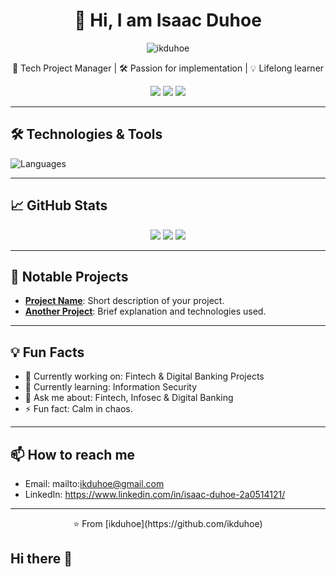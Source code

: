 <!-- Profile Header -->
<h1 align="center">👋 Hi, I am Isaac Duhoe</h1>
<p align="center">
  <img src="https://komarev.com/ghpvc/?username=ikduhoe&style=flat-square" alt="ikduhoe" />
</p>

<!-- Short Bio -->
<p align="center">
  🚀 Tech Project Manager | 🛠️ Passion for implementation | 💡 Lifelong learner
</p>

<!-- Social Links -->
<p align="center">
  <a href="https://twitter.com/YOUR_TWITTER" target="_blank"><img src="https://img.shields.io/badge/Twitter-1DA1F2?style=flat&logo=twitter&logoColor=white"/></a>
  <a href="https://www.linkedin.com/in/isaac-duhoe-2a0514121/" target="_blank"><img src="https://img.shields.io/badge/LinkedIn-0A66C2?style=flat&logo=linkedin&logoColor=white"/></a>
  <a href="mailto:ikduhoe@gmail.com"><img src="https://img.shields.io/badge/Email-D14836?style=flat&logo=gmail&logoColor=white"/></a>
</p>

---

## 🛠️ Technologies & Tools

![Languages](https://skillicons.dev/icons?i=js,ts,Android,python,kali,replit,wireshark,docker,github,linux)

---

## 📈 GitHub Stats

<p align="center">
  <img src="https://github-readme-stats.vercel.app/api?username=ikduhoe&show_icons=true&theme=github_dark" />
  <img src="https://github-readme-streak-stats.herokuapp.com?user=ikduhoe&theme=github-dark&hide_border=true" />
  <img src="https://github-readme-stats.vercel.app/api/top-langs/?username=ikduhoe&layout=compact&theme=github_dark" />
</p>

---

## 🚀 Notable Projects

- **[Project Name](https://github.com/ikduhoe/your-project)**: Short description of your project.
- **[Another Project](https://github.com/ikduhoe/another-project)**: Brief explanation and technologies used.

---

## 💡 Fun Facts

- 🔭 Currently working on: Fintech & Digital Banking Projects
- 🌱 Currently learning: Information Security
- 💬 Ask me about: Fintech, Infosec & Digital Banking
- ⚡ Fun fact: Calm in chaos.

---

## 📫 How to reach me

- Email: mailto:ikduhoe@gmail.com
- LinkedIn: https://www.linkedin.com/in/isaac-duhoe-2a0514121/


---

<p align="center">⭐️ From [ikduhoe](https://github.com/ikduhoe)</p>


## Hi there 👋

<!--
**ikduhoe/ikduhoe** is a ✨ _special_ ✨ repository because its `README.md` (this file) appears on your GitHub profile.

Here are some ideas to get you started:

- 🔭 I’m currently working on ...
- 🌱 I’m currently learning ...
- 👯 I’m looking to collaborate on ...
- 🤔 I’m looking for help with ...
- 💬 Ask me about ...
- 📫 How to reach me: ...
- 😄 Pronouns: ...
- ⚡ Fun fact: ...
-->
